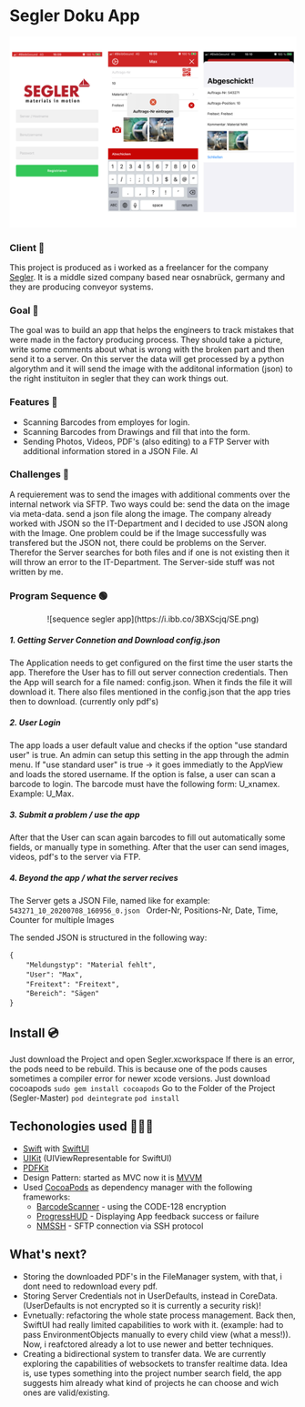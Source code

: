 # Segler Doku App

<p align="center">
    <img src="https://github.com/mgravemeyer/Segler/blob/master/readmeImg/AppPreview.png" max-height="500">
</p>

### Client 🚤
This project is produced as i worked as a freelancer for the company [Segler](https://www.segler.eu/home.html). It is a middle sized company based near osnabrück, germany and they are producing conveyor systems.

### Goal 🎯
The goal was to build an app that helps the engineers to track mistakes that were made in the factory producing process. They should take a picture, write some comments about what is wrong with the broken part and then send it to a server. On this server the data will get processed by a python algorythm and it will send the image with the additonal information (json) to the right instituiton in segler that they can work things out.

### Features 📱
* Scanning Barcodes from employes for login.
* Scanning Barcodes from Drawings and fill that into the form.
* Sending Photos, Videos, PDF's (also editing) to a FTP Server with additional information stored in a JSON File. Al

### Challenges 🧨
A requierement was to send the images with additional comments over the internal network via SFTP.
Two ways could be:
    send the data on the image via meta-data.
    send a json file along the image.
The company already worked with JSON so the IT-Department and I decided to use JSON along with the Image. One problem could be if the Image successfully was transfered but the JSON not, there could be problems on the Server. Therefor the Server searches for both files and if one is not existing then it will throw an error to the IT-Department. The Server-side stuff was not written by me.

### Program Sequence 🟢
<p align="center">
![sequence segler app](https://i.ibb.co/3BXScjq/SE.png)
</p>

##### 1. Getting Server Connetion and Download config.json
The Application needs to get configured on the first time the user starts the app. Therefore the User has to fill out server connection credentials. Then the App will search for a file named: config.json. When it finds the file it will download it. There also files mentioned in the config.json that the app tries then to download. (currently only pdf's)

##### 2. User Login
The app loads a user default value and checks if the option "use standard user" is true. An admin can setup this setting in the app through the admin menu. If "use standard user" is true -> it goes immediatly to the AppView and loads the stored username. If the option is false, a user can scan a barcode to login. The barcode must have the following form: U_xnamex. Example: U_Max.

##### 3. Submit a problem / use the app
After that the User can scan again barcodes to fill out automatically some fields, or manually type in something. After that the user can send images, videos, pdf's to the server via FTP.

##### 4. Beyond the app / what the server recives

The Server gets a JSON File, named like for example: 
```543271_10_20200708_160956_0.json ```
Order-Nr, Positions-Nr, Date, Time, Counter for multiple Images

The sended JSON is structured in the following way:

```diff
{
    "Meldungstyp": "Material fehlt",
    "User": "Max",
    "Freitext": "Freitext",
    "Bereich": "Sägen"
}
```

## Install 💿
Just download the Project and open Segler.xcworkspace
If there is an error, the pods need to be rebuild. This is because one of the pods causes sometimes a compiler error for newer xcode versions. Just download cocoapods 
```sudo gem install cocoapods```
Go to the Folder of the Project (Segler-Master)
```pod deintegrate```
```pod install```

## Techonologies used 🧑🏼‍💻
* [Swift](https://developer.apple.com/swift/) with [SwiftUI](https://developer.apple.com/xcode/swiftui/)
* [UIKit](https://developer.apple.com/documentation/uikit) (UIViewRepresentable for SwiftUI)
* [PDFKit](https://developer.apple.com/documentation/pdfkit)
* Design Pattern: started as MVC now it is [MVVM](https://www.wintellect.com/model-view-viewmodel-mvvm-explained/)
* Used [CocoaPods](https://cocoapods.org) as dependency manager with the following frameworks:
    * [BarcodeScanner](https://cocoapods.org/pods/BarcodeScanner) - using the CODE-128 encryption
    * [ProgressHUD](https://cocoapods.org/pods/ProgressHUD) - Displaying App feedback success or failure
    * [NMSSH](https://cocoapods.org/pods/NMSSH) - SFTP connection via SSH protocol

## What's next?
* Storing the downloaded PDF's in the FileManager system, with that, i dont need to redownload every pdf.
* Storing Server Credentials not in UserDefaults, instead in CoreData. (UserDefaults is not encrypted so it is currently a security risk)!
* Evnetually: refactoring the whole state process management. Back then, SwiftUI had really limited capabilities to work with it. (example: had to pass EnvironmentObjects manually to every child view (what a mess!)). Now, i reafctored already a lot to use newer and better techniques.
* Creating a bidirectional system to transfer data. We are currently exploring the capabilities of websockets to transfer realtime data. Idea is, use types something into the project number search field, the app suggests him already what kind of projects he can choose and wich ones are valid/existing.